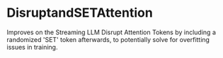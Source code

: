 # DisruptandSETAttention
Improves on the Streaming LLM Disrupt Attention Tokens by including a randomized 'SET' token afterwards, to potentially solve for overfitting issues in training. 
